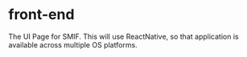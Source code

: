 # front-end
The UI Page for SMIF. This will use ReactNative, so that application is available across multiple OS platforms.
